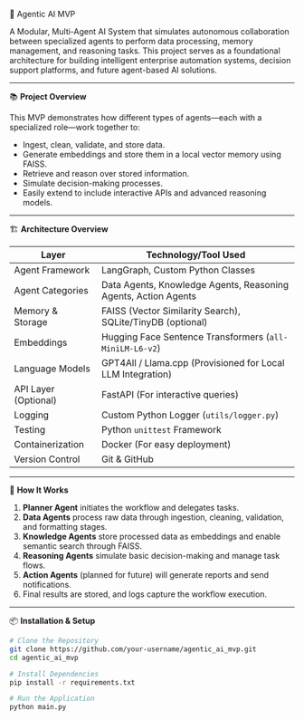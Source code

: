 🤖 Agentic AI MVP

A Modular, Multi-Agent AI System that simulates autonomous collaboration between specialized agents to perform data processing, memory management, and reasoning tasks. This project serves as a foundational architecture for building intelligent enterprise automation systems, decision support platforms, and future agent-based AI solutions.

---

📚 **Project Overview**

This MVP demonstrates how different types of agents—each with a specialized role—work together to:

- Ingest, clean, validate, and store data.
- Generate embeddings and store them in a local vector memory using FAISS.
- Retrieve and reason over stored information.
- Simulate decision-making processes.
- Easily extend to include interactive APIs and advanced reasoning models.

---
 🏗️ **Architecture Overview**

| Layer              | Technology/Tool Used                |
|--------------------|-------------------------------------|
| Agent Framework    | LangGraph, Custom Python Classes    |
| Agent Categories   | Data Agents, Knowledge Agents, Reasoning Agents, Action Agents |
| Memory & Storage   | FAISS (Vector Similarity Search), SQLite/TinyDB (optional) |
| Embeddings         | Hugging Face Sentence Transformers (`all-MiniLM-L6-v2`) |
| Language Models    | GPT4All / Llama.cpp (Provisioned for Local LLM Integration) |
| API Layer (Optional)| FastAPI (For interactive queries)  |
| Logging            | Custom Python Logger (`utils/logger.py`) |
| Testing            | Python `unittest` Framework         |
| Containerization   | Docker (For easy deployment)        |
| Version Control    | Git & GitHub                        |

---
 🚀 **How It Works**

1. **Planner Agent** initiates the workflow and delegates tasks.
2. **Data Agents** process raw data through ingestion, cleaning, validation, and formatting stages.
3. **Knowledge Agents** store processed data as embeddings and enable semantic search through FAISS.
4. **Reasoning Agents** simulate basic decision-making and manage task flows.
5. **Action Agents** (planned for future) will generate reports and send notifications.
6. Final results are stored, and logs capture the workflow execution.

---
 📦 **Installation & Setup**

```bash
# Clone the Repository
git clone https://github.com/your-username/agentic_ai_mvp.git
cd agentic_ai_mvp

# Install Dependencies
pip install -r requirements.txt

# Run the Application
python main.py
